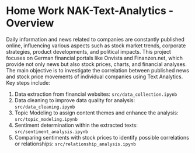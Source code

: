 # Home Work NAK-Text-Analytics - Overview
Daily information and news related to companies are constantly published online, influencing various aspects such as stock market trends, corporate strategies, product developments, and political impacts. This project focuses on German financial portals like Onvista and Finanzen.net, which provide not only news but also stock prices, charts, and financial analyses. The main objective is to investigate the correlation between published news and stock price movements of individual companies using Text Analytics. Key steps include:

1. Data extraction from financial websites:     ```src/data_collection.ipynb```
2. Data cleaning to improve data quality for analysis:     ```src/data_cleaning.ipynb```
3. Topic Modeling to assign content themes and enhance the analysis:     ```src/topic_modeling.ipynb```
4. Sentiment determination within the extracted texts:     ```src/sentiment_analysis.ipynb```
5. Comparing sentiments with stock prices to identify possible correlations or relationships:     ```src/relationship_analysis.ipynb```
    


